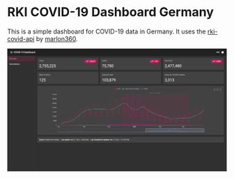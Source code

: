 # RKI COVID-19 Dashboard Germany

This is a simple dashboard for COVID-19 data in Germany. It uses the [rki-covid-api](https://github.com/marlon360/rki-covid-api) by [marlon360](https://github.com/marlon360).

![Screenshot](docs/img/screenshot.png)
